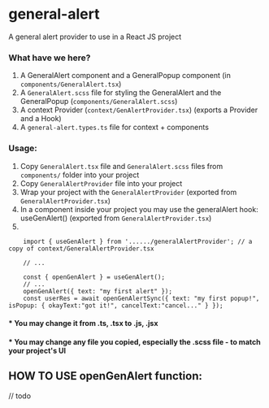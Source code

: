 # general-alert
A general alert provider to use in a React JS project

### What have we here?
1) A GeneralAlert component and a GeneralPopup component (in ```components/GeneralAlert.tsx```)
2) A ```GeneralAlert.scss``` file for styling the GeneralAlert and the GeneralPopup (```components/GeneralAlert.scss```)
3) A context Provider (```context/GenAlertProvider.tsx```) (exports a Provider and a Hook)
4) A ```general-alert.types.ts``` file for context + components

### Usage:

1) Copy ```GeneralAlert.tsx``` file and ```GeneralAlert.scss``` files from ```components/``` folder into your project
2) Copy ```GeneralAlertProvider``` file into your project
3) Wrap your project with the ```GeneralAlertProvider``` (exported from ```GeneralAlertProvider.tsx```)
4) In a component inside your project you may use the generalAlert hook: useGenAlert() (exported from ```GeneralAlertProvider.tsx```)
5)
```tsx
    import { useGenAlert } from '....../generalAlertProvider'; // a copy of context/GeneralAlertProvider.tsx

    // ...

    const { openGenAlert } = useGenAlert();
    // ...
    openGenAlert({ text: "my first alert" });
    const userRes = await openGenAlertSync({ text: "my first popup!", isPopup: { okayText:"got it!", cancelText:"cancel..." } });
```

#### * You may change it from .ts, .tsx to .js, .jsx
#### * You may change any file you **copied**, especially the .scss file - to match your project's UI

## HOW TO USE openGenAlert function:
// todo